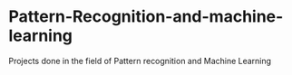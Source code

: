 # Pattern-Recognition-and-machine-learning
Projects done in the field of Pattern recognition and Machine Learning
